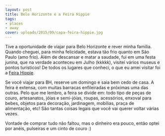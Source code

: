 ```yaml
---
layout: post
title: Belo Horizonte e a Feira Hippie
tags:
- places
- away
cover: uploads/2015/09/capa-feira-hippie.jpg
---
```


Tive a oportunidade de viajar para Belo Horizonte e rever minha família. Quando cheguei, para minha felicidade, estava tão frio quanto em São Paulo (amo frio). Além de descansar e matar a saudade, fui em uma festa junina, que na verdade aconteceu em Julho (kkkkk), visitei vários museus e pontos turísticos! De todos os lugares que conheci, o que eu amei visitar foi a <a href="http://www.feirahippie.com/">Feira Hippie</a>.

Se você viajar para BH, reserve um domingo e saia bem cedo de casa. A feira é extensa, com muitas barracas enfileiradas e próximas uma das outras. Pelo que me lembro, a feira se divide em: todo tipo de peças de couro, artesanatos, jóias e semi-jóias, roupas, acessórios, enxoval para bebes, objetos para decoração, jardinagem, mobílias, praça de alimentação, etc! São tantas coisas legais que você vai querer voltar várias vezes.

Vontade de comprar tudo não faltou, mas o dinheiro era pouco, então optei por anéis, pulseiras e um cinto de couro :)
